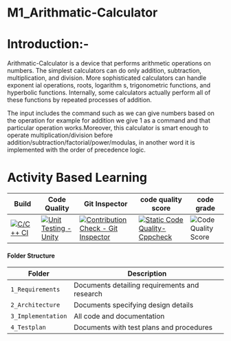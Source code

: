 # M1_Arithmatic-Calculator




# Introduction:-   
 Arithmatic-Calculator is a device that performs arithmetic operations on numbers. The simplest calculators can do only addition, subtraction, multiplication, and division. More sophisticated calculators can handle exponent ial operations, roots, logarithm s, trigonometric functions, and hyperbolic functions. Internally, some calculators actually perform all of these functions by repeated processes of addition.

The input includes the command such as we can give numbers based on the operation for example for addition we give 1 as a command and that particular operation works.Moreover, this calculator is smart enough to operate multiplication/division before addition/subtraction/factorial/power/modulas, in another word it is implemented with the
order of precedence logic.
  

#  Activity Based Learning
Build | Code Quality | Git Inspector | code quality score | code grade |
|---------|------------|-------------|--------------------|------------
|[![C/C++ CI](https://github.com/HiteshMaddi056/M1_Arithmatic-Calculator/actions/workflows/c++.yml/badge.svg)](https://github.com/HiteshMaddi056/M1_Arithmatic-Calculator/actions/workflows/c++.yml)| [![Unit Testing - Unity](https://github.com/HiteshMaddi056/M1_Arithmatic-Calculator/actions/workflows/unity.yml/badge.svg)](https://github.com/HiteshMaddi056/M1_Arithmatic-Calculator/actions/workflows/unity.yml)| [![Contribution Check - Git Inspector](https://github.com/HiteshMaddi056/M1_Arithmatic-Calculator/actions/workflows/codeinspector.yml/badge.svg)](https://github.com/HiteshMaddi056/M1_Arithmatic-Calculator/actions/workflows/codeinspector.yml)|  [![Static Code Quality- Cppcheck](https://github.com/HiteshMaddi056/M1_Arithmatic-Calculator/actions/workflows/cpp.yml/badge.svg)](https://github.com/HiteshMaddi056/M1_Arithmatic-Calculator/actions/workflows/cpp.yml) | ![Code Quality Score](https://www.code-inspector.com/project/27777/score/svg) |![Code Badge](https://www.code-inspector.com/project/27777/status/svg)

#### Folder Structure
Folder             | Description
-------------------| -----------------------------------------
`1_Requirements`   | Documents detailing requirements and research
`2_Architecture`         | Documents specifying design details
`3_Implementation` | All code and documentation
`4_Testplan`      | Documents with test plans and procedures
